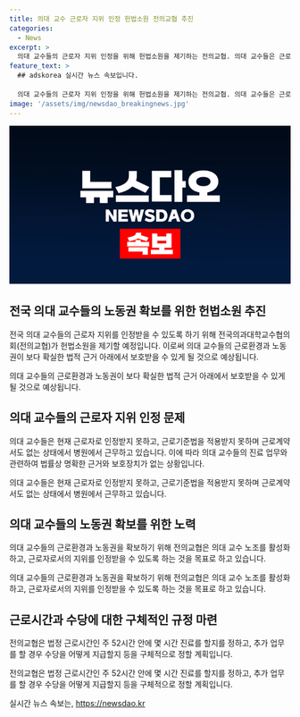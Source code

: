 ```yaml
---
title: 의대 교수 근로자 지위 인정 헌법소원 전의교협 추진
categories:
  - News
excerpt: >
  의대 교수들의 근로자 지위 인정을 위해 헌법소원을 제기하는 전의교협. 의대 교수들은 근로자로 인정받지 못하고 근로기준법 적용을 받지 못하는 상황으로, 김창수 회장은 동년발표로 이를 해결하고자 함. 소속 교수 40명으로 구성된 전의교협은 의대 교수들의 근로시간 및 수당 등을 구체적으로 정하고자 함. 지난해 아주대병원 교수들의 사례를 예로 들며, 의대 교수 노조의 활성화를 통해 진료에 대한 계약 관계를 정할 예정이라고 밝힘.
feature_text: >
  ## adskorea 실시간 뉴스 속보입니다.

  의대 교수들의 근로자 지위 인정을 위해 헌법소원을 제기하는 전의교협. 의대 교수들은 근로자로 인정받지 못하고 근로기준법 적용을 받지 못하는 상황으로, 김창수 회장은 동년발표로 이를 해결하고자 함. 소속 교수 40명으로 구성된 전의교협은 의대 교수들의 근로시간 및 수당 등을 구체적으로 정하고자 함. 지난해 아주대병원 교수들의 사례를 예로 들며, 의대 교수 노조의 활성화를 통해 진료에 대한 계약 관계를 정할 예정이라고 밝힘.
image: '/assets/img/newsdao_breakingnews.jpg'
---
```


<p><img src="/assets/img/newsdao_breakingnews.jpg" alt="adskorea 속보" /></p>

<h2 data-ke-size="size26">전국 의대 교수들의 노동권 확보를 위한 헌법소원 추진</h2>

<p>전국 의대 교수들의 근로자 지위를 인정받을 수 있도록 하기 위해 전국의과대학교수협의회(전의교협)가 헌법소원을 제기할 예정입니다. 이로써 의대 교수들의 근로환경과 노동권이 보다 확실한 법적 근거 아래에서 보호받을 수 있게 될 것으로 예상됩니다. </p>

<p data-ke-size="size16">의대 교수들의 근로환경과 노동권이 보다 확실한 법적 근거 아래에서 보호받을 수 있게 될 것으로 예상됩니다.</p>

<h2 data-ke-size="size24">의대 교수들의 근로자 지위 인정 문제</h2>

<p>의대 교수들은 현재 근로자로 인정받지 못하고, 근로기준법을 적용받지 못하며 근로계약서도 없는 상태에서 병원에서 근무하고 있습니다. 이에 따라 의대 교수들의 진료 업무와 관련하여 법률상 명확한 근거와 보호장치가 없는 상황입니다.</p>

<p data-ke-size="size16">의대 교수들은 현재 근로자로 인정받지 못하고, 근로기준법을 적용받지 못하며 근로계약서도 없는 상태에서 병원에서 근무하고 있습니다.</p>

<h2 data-ke-size="size24">의대 교수들의 노동권 확보를 위한 노력</h2>

<p>의대 교수들의 근로환경과 노동권을 확보하기 위해 전의교협은 의대 교수 노조를 활성화하고, 근로자로서의 지위를 인정받을 수 있도록 하는 것을 목표로 하고 있습니다. </p>

<p data-ke-size="size16">의대 교수들의 근로환경과 노동권을 확보하기 위해 전의교협은 의대 교수 노조를 활성화하고, 근로자로서의 지위를 인정받을 수 있도록 하는 것을 목표로 하고 있습니다.</p>

<h2 data-ke-size="size24">근로시간과 수당에 대한 구체적인 규정 마련</h2>

<p>전의교협은 법정 근로시간인 주 52시간 안에 몇 시간 진료를 할지를 정하고, 추가 업무를 할 경우 수당을 어떻게 지급할지 등을 구체적으로 정할 계획입니다.</p>

<p data-ke-size="size16">전의교협은 법정 근로시간인 주 52시간 안에 몇 시간 진료를 할지를 정하고, 추가 업무를 할 경우 수당을 어떻게 지급할지 등을 구체적으로 정할 계획입니다.</p>
실시간 뉴스 속보는, <a href="https://newsdao.kr" rel="dofollow">https://newsdao.kr</a>


